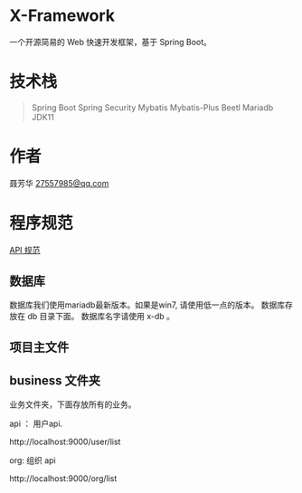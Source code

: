 # X-Framework
一个开源简易的 Web 快速开发框架，基于 Spring Boot。

# 技术栈
> Spring Boot
> Spring Security
> Mybatis
> Mybatis-Plus
> Beetl
> Mariadb
> JDK11


# 作者
聂芳华  27557985@qq.com


# 程序规范
 
[API 规范](docs/api.md)
## 数据库
数据库我们使用mariadb最新版本。如果是win7, 请使用低一点的版本。
数据库存放在 db 目录下面。
数据库名字请使用 x-db 。


## 项目主文件


## business 文件夹

业务文件夹，下面存放所有的业务。

api ： 用户api.

http://localhost:9000/user/list



org: 组织 api

http://localhost:9000/org/list